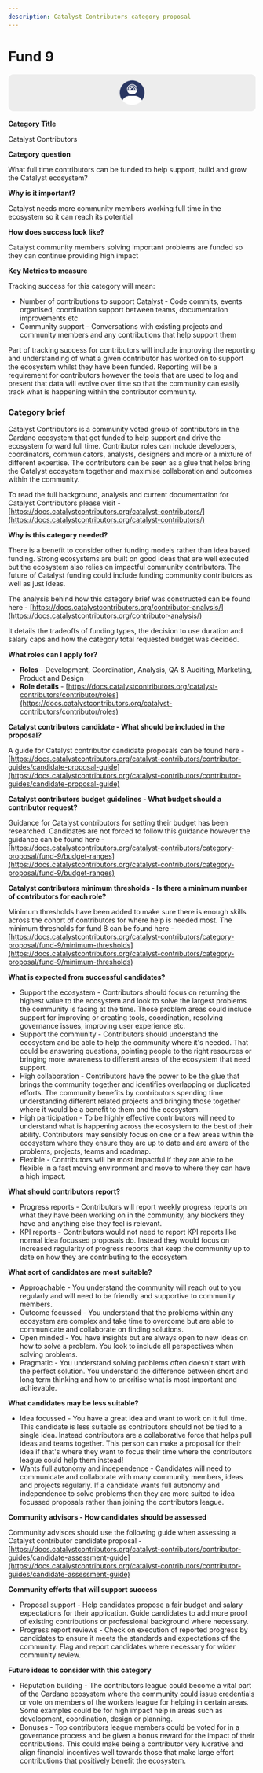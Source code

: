```yaml
---
description: Catalyst Contributors category proposal
---
```


# Fund 9

![](../../.gitbook/assets/catalyst-contributors-banner.png)

**Category Title**

Catalyst Contributors

**Category question**

What full time contributors can be funded to help support, build and grow the Catalyst ecosystem?

**Why is it important?**

Catalyst needs more community members working full time in the ecosystem so it can reach its potential

**How does success look like?**

Catalyst community members solving important problems are funded so they can continue providing high impact

**Key Metrics to measure**

Tracking success for this category will mean:

* Number of contributions to support Catalyst - Code commits, events organised, coordination support between teams, documentation improvements etc
* Community support - Conversations with existing projects and community members and any contributions that help support them



Part of tracking success for contributors will include improving the reporting and understanding of what a given contributor has worked on to support the ecosystem whilst they have been funded. Reporting will be a requirement for contributors however the tools that are used to log and present that data will evolve over time so that the community can easily track what is happening within the contributor community.



### **Category brief**

Catalyst Contributors is a community voted group of contributors in the Cardano ecosystem that get funded to help support and drive the ecosystem forward full time. Contributor roles can include developers, coordinators, communicators, analysts, designers and more or a mixture of different expertise. The contributors can be seen as a glue that helps bring the Catalyst ecosystem together and maximise collaboration and outcomes within the community.



To read the full background, analysis and current documentation for Catalyst Contributors please visit - [https://docs.catalystcontributors.org/catalyst-contributors/](https://docs.catalystcontributors.org/catalyst-contributors/)



**Why is this category needed?**

There is a benefit to consider other funding models rather than idea based funding. Strong ecosystems are built on good ideas that are well executed but the ecosystem also relies on impactful community contributors. The future of Catalyst funding could include funding community contributors as well as just ideas.

The analysis behind how this category brief was constructed can be found here - [https://docs.catalystcontributors.org/contributor-analysis/](https://docs.catalystcontributors.org/contributor-analysis/)

It details the tradeoffs of funding types, the decision to use duration and salary caps and how the category total requested budget was decided.



**What roles can I apply for?**

* **Roles** - Development, Coordination, Analysis, QA & Auditing, Marketing, Product and Design
* **Role details** - [https://docs.catalystcontributors.org/catalyst-contributors/contributor/roles](https://docs.catalystcontributors.org/catalyst-contributors/contributor/roles)



**Catalyst contributors candidate - What should be included in the proposal?**

A guide for Catalyst contributor candidate proposals can be found here - [https://docs.catalystcontributors.org/catalyst-contributors/contributor-guides/candidate-proposal-guide](https://docs.catalystcontributors.org/catalyst-contributors/contributor-guides/candidate-proposal-guide)



**Catalyst contributors budget guidelines - What budget should a contributor request?**

Guidance for Catalyst contributors for setting their budget has been researched. Candidates are not forced to follow this guidance however the guidance can be found here - [https://docs.catalystcontributors.org/catalyst-contributors/category-proposal/fund-9/budget-ranges](https://docs.catalystcontributors.org/catalyst-contributors/category-proposal/fund-9/budget-ranges)



**Catalyst contributors minimum thresholds - Is there a minimum number of contributors for each role?**

Minimum thresholds have been added to make sure there is enough skills across the cohort of contributors for where help is needed most. The minimum thresholds for fund 8 can be found here - [https://docs.catalystcontributors.org/catalyst-contributors/category-proposal/fund-9/minimum-thresholds](https://docs.catalystcontributors.org/catalyst-contributors/category-proposal/fund-9/minimum-thresholds)



**What is expected from successful candidates?**

* Support the ecosystem - Contributors should focus on returning the highest value to the ecosystem and look to solve the largest problems the community is facing at the time. Those problem areas could include support for improving or creating tools, coordination, resolving governance issues, improving user experience etc.
* Support the community - Contributors should understand the ecosystem and be able to help the community where it's needed. That could be answering questions, pointing people to the right resources or bringing more awareness to different areas of the ecosystem that need support.
* High collaboration - Contributors have the power to be the glue that brings the community together and identifies overlapping or duplicated efforts. The community benefits by contributors spending time understanding different related projects and bringing those together where it would be a benefit to them and the ecosystem.
* High participation - To be highly effective contributors will need to understand what is happening across the ecosystem to the best of their ability. Contributors may sensibly focus on one or a few areas within the ecosystem where they ensure they are up to date and are aware of the problems, projects, teams and roadmap.
* Flexible - Contributors will be most impactful if they are able to be flexible in a fast moving environment and move to where they can have a high impact.



**What should contributors report?**

* Progress reports - Contributors will report weekly progress reports on what they have been working on in the community, any blockers they have and anything else they feel is relevant.
* KPI reports - Contributors would not need to report KPI reports like normal idea focussed proposals do. Instead they would focus on increased regularity of progress reports that keep the community up to date on how they are contributing to the ecosystem.



**What sort of candidates are most suitable?**

* Approachable - You understand the community will reach out to you regularly and will need to be friendly and supportive to community members.
* Outcome focussed - You understand that the problems within any ecosystem are complex and take time to overcome but are able to communicate and collaborate on finding solutions.
* Open minded - You have insights but are always open to new ideas on how to solve a problem. You look to include all perspectives when solving problems.
* Pragmatic - You understand solving problems often doesn't start with the perfect solution. You understand the difference between short and long term thinking and how to prioritise what is most important and achievable.



**What candidates may be less suitable?**

* Idea focussed - You have a great idea and want to work on it full time. This candidate is less suitable as contributors should not be tied to a single idea. Instead contributors are a collaborative force that helps pull ideas and teams together. This person can make a proposal for their idea if that's where they want to focus their time where the contributors league could help them instead!
* Wants full autonomy and independence - Candidates will need to communicate and collaborate with many community members, ideas and projects regularly. If a candidate wants full autonomy and independence to solve problems then they are more suited to idea focussed proposals rather than joining the contributors league.



**Community advisors - How candidates should be assessed**

Community advisors should use the following guide when assessing a Catalyst contributor candidate proposal - [https://docs.catalystcontributors.org/catalyst-contributors/contributor-guides/candidate-assessment-guide](https://docs.catalystcontributors.org/catalyst-contributors/contributor-guides/candidate-assessment-guide)



**Community efforts that will support success**

* Proposal support - Help candidates propose a fair budget and salary expectations for their application. Guide candidates to add more proof of existing contributions or professional background where necessary.
* Progress report reviews - Check on execution of reported progress by candidates to ensure it meets the standards and expectations of the community. Flag and report candidates where necessary for wider community review.



**Future ideas to consider with this category**

* Reputation building - The contributors league could become a vital part of the Cardano ecosystem where the community could issue credentials or vote on members of the workers league for helping in certain areas. Some examples could be for high impact help in areas such as development, coordination, design or planning.
* Bonuses - Top contributors league members could be voted for in a governance process and be given a bonus reward for the impact of their contributions. This could make being a contributor very lucrative and align financial incentives well towards those that make large effort contributions that positively benefit the ecosystem.
